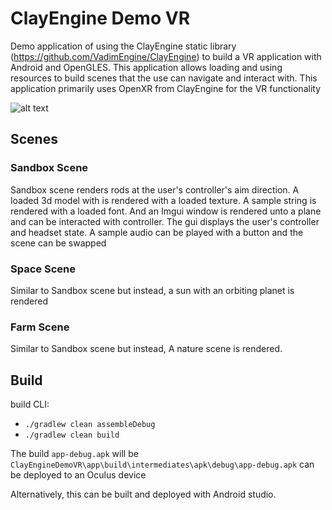 # ClayEngine Demo VR

Demo application of using the ClayEngine static library (https://github.com/VadimEngine/ClayEngine) to build a VR application with Android and OpenGLES. This application allows loading and using resources to build scenes that the use can navigate and interact with. This application primarily uses OpenXR from ClayEngine for the VR functionality

![alt text](./Screenshots/VRDemoGif.gif)

## Scenes

### Sandbox Scene

Sandbox scene renders rods at the user's controller's aim direction. A loaded 3d model with is rendered with a loaded texture. A sample string is rendered with a loaded font. And an Imgui window is rendered unto a plane and can be interacted with controller. The gui displays the user's controller and headset state. A sample audio can be played with a button and the scene can be swapped

### Space Scene

Similar to Sandbox scene but instead, a sun with an orbiting planet is rendered

### Farm Scene

Similar to Sandbox scene but instead, A nature scene is rendered. 

## Build

build CLI:
- `./gradlew clean assembleDebug`
- `./gradlew clean build`

The build `app-debug.apk` will be `ClayEngineDemoVR\app\build\intermediates\apk\debug\app-debug.apk` can be deployed to an Oculus device

Alternatively, this can be built and deployed with Android studio.
